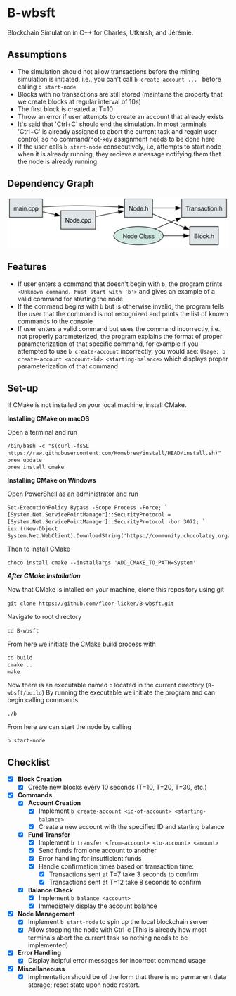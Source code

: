 # B-wbsft
Blockchain Simulation in C++ for Charles, Utkarsh, and Jérémie.


## Assumptions
- The simulation should not allow transactions before the mining simulation is initiated, i.e., you can't call `b create-account ... ` before calling `b start-node`
- Blocks with no transactions are still stored (maintains the property that we create blocks at regular interval of 10s)
- The first block is created at T=10
- Throw an error if user attempts to create an account that already exists
- It's said that 'Ctrl+C' should end the simulation. In most terminals 'Ctrl+C' is already assigned to abort the current task and regain user control, so no command/hot-key assignment needs to be done here
- If the user calls  `b start-node` consecutively, i.e, attempts to start node when it is already running, they recieve a message notifying them that the node is already running

## Dependency Graph


![Dependency Graph](dependency_graph.svg)

## Features
- If user enters a command that doesn't begin with `b`, the program prints `<Unknown command. Must start with 'b'>` and gives an example of a valid command for starting the node
- If the command begins with `b` but is otherwise invalid, the program tells the user that the command is not recognized and prints the list of known commands to the console
- If user enters a valid command but uses the command incorrectly, i.e., not properly parameterized, the program explains the format of proper parameterization of that specific command, for example if 
you attempted to use `b create-account` incorrectly, you would see: `Usage: b create-account <account-id> <starting-balance>` which displays proper parameterization of that command

## Set-up
If CMake is not installed on your local machine, install CMake.

**Installing CMake on macOS**

Open a terminal and run

```
/bin/bash -c "$(curl -fsSL https://raw.githubusercontent.com/Homebrew/install/HEAD/install.sh)"
brew update
brew install cmake
```

**Installing CMake on Windows**

Open PowerShell as an administrator and run 

```
Set-ExecutionPolicy Bypass -Scope Process -Force; `
[System.Net.ServicePointManager]::SecurityProtocol = [System.Net.ServicePointManager]::SecurityProtocol -bor 3072; `
iex ((New-Object System.Net.WebClient).DownloadString('https://community.chocolatey.org/install.ps1'))
```
Then to install CMake

```
choco install cmake --installargs 'ADD_CMAKE_TO_PATH=System'
```


***After CMake Installation***


Now that CMake is intalled on your machine, clone this repository using git

```git clone https://github.com/floor-licker/B-wbsft.git```

Navigate to root directory

```cd B-wbsft```

From here we initiate the CMake build process with

```
cd build
cmake ..
make
```
Now there is an executable named  `b` located in the current directory (`B-wbsft/build`)
By running the executable we initiate the program and can begin calling commands

```
./b
```
From here we can start the node by calling 

```
b start-node
```


## Checklist

- [x] **Block Creation**
  - [x] Create new blocks every 10 seconds (T=10, T=20, T=30, etc.)

- [x] **Commands**
  - [x] **Account Creation**
    - [x] Implement `b create-account <id-of-account> <starting-balance>`
    - [x] Create a new account with the specified ID and starting balance
  - [x] **Fund Transfer**
    - [x] Implement `b transfer <from-account> <to-account> <amount>`
    - [x] Send funds from one account to another
    - [x] Error handling for insufficient funds
    - [x] Handle confirmation times based on transaction time:
      - [x] Transactions sent at T=7 take 3 seconds to confirm
      - [x] Transactions sent at T=12 take 8 seconds to confirm
  - [x] **Balance Check**
    - [x] Implement `b balance <account>`
    - [x] Immediately display the account balance

- [x] **Node Management**
  - [x] Implement `b start-node` to spin up the local blockchain server
  - [x] Allow stopping the node with Ctrl-c (This is already how most terminals abort the current task so nothing needs to be implemented)

- [x] **Error Handling**
  - [x] Display helpful error messages for incorrect command usage

- [x] **Miscellaneouss**
  - [x] Implmentation should be of the form that there is no permanent data storage; reset state upon node restart.

